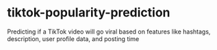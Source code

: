 # tiktok-popularity-prediction
Predicting if a TikTok video will go viral based on features like hashtags, description, user profile data, and posting time
